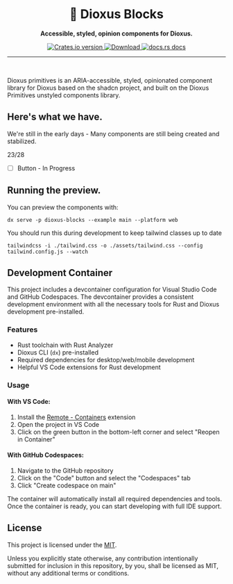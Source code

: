 <div align="center">
  <h1>🧱 Dioxus Blocks</h1>
  <p><strong>Accessible, styled, opinion components for Dioxus.</strong></p>
</div>

<div align="center">
  <!-- Crates version -->
  <a href="https://crates.io/crates/dioxus-primitives">
    <img src="https://img.shields.io/crates/v/dioxus-primitives.svg?style=flat-square"
    alt="Crates.io version" />
  </a>
  <!-- Downloads -->
  <a href="https://crates.io/crates/dioxus-primitives">
    <img src="https://img.shields.io/crates/d/dioxus-primitives.svg?style=flat-square"
      alt="Download" />
  </a>
  <!-- docs -->
  <a href="https://docs.rs/dioxus-primitives">
    <img src="https://img.shields.io/badge/docs-latest-blue.svg?style=flat-square"
      alt="docs.rs docs" />
  </a>
</div>

-----
<br/>

Dioxus primitives is an ARIA-accessible, styled, opinionated component library for Dioxus based on the shadcn project, and built on the Dioxus Primitives unstyled components library.


## Here's what we have.
We're still in the early days - Many components are still being created and stabilized.

23/28
- [ ] Button - In Progress

## Running the preview.

You can preview the components with:
```
dx serve -p dioxus-blocks --example main --platform web
```

You should run this during development to keep tailwind classes up to date

```
tailwindcss -i ./tailwind.css -o ./assets/tailwind.css --config tailwind.config.js --watch
```

## Development Container

This project includes a devcontainer configuration for Visual Studio Code and GitHub Codespaces. The devcontainer provides a consistent development environment with all the necessary tools for Rust and Dioxus development pre-installed.

### Features

- Rust toolchain with Rust Analyzer
- Dioxus CLI (`dx`) pre-installed
- Required dependencies for desktop/web/mobile development
- Helpful VS Code extensions for Rust development

### Usage

#### With VS Code:

1. Install the [Remote - Containers](https://marketplace.visualstudio.com/items?itemName=ms-vscode-remote.remote-containers) extension
2. Open the project in VS Code
3. Click on the green button in the bottom-left corner and select "Reopen in Container"

#### With GitHub Codespaces:

1. Navigate to the GitHub repository
2. Click on the "Code" button and select the "Codespaces" tab
3. Click "Create codespace on main"

The container will automatically install all required dependencies and tools. Once the container is ready, you can start developing with full IDE support.

## License
This project is licensed under the [MIT](./LICENSE).

Unless you explicitly state otherwise, any contribution intentionally submitted for inclusion in this repository, by you, shall be licensed as MIT, without any additional terms or conditions.
